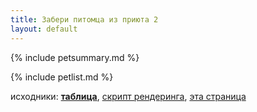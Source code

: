```yaml
---
title: Забери питомца из приюта 2
layout: default
---
```


{% include petsummary.md %}

{% include petlist.md %}

исходники: 
<a href="https://github.com/feelsofti/feelsofti.github.io/blob/main/_data/pets.csv"><b>таблица</b></a>, 
<a href="https://github.com/feelsofti/feelsofti.github.io/blob/main/_includes/petlist.md">скрипт рендеринга</a>, 
<a href="https://github.com/feelsofti/feelsofti.github.io/blob/main/pets/index.md">эта страница</a>
